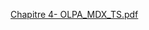 [Chapitre 4- OLPA_MDX_TS.pdf](https://github.com/el-moudni-hicham/SOAP-WEB-SERVICE/files/11011463/Chapitre.4-.OLPA_MDX_TS.pdf)
